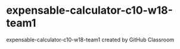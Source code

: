 # expensable-calculator-c10-w18-team1
expensable-calculator-c10-w18-team1 created by GitHub Classroom
